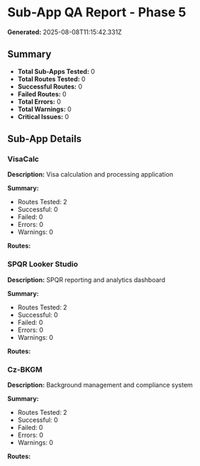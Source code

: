 # Sub-App QA Report - Phase 5

**Generated:** 2025-08-08T11:15:42.331Z

## Summary

- **Total Sub-Apps Tested:** 0
- **Total Routes Tested:** 0
- **Successful Routes:** 0
- **Failed Routes:** 0
- **Total Errors:** 0
- **Total Warnings:** 0
- **Critical Issues:** 0

## Sub-App Details

### VisaCalc

**Description:** Visa calculation and processing application

**Summary:**
- Routes Tested: 2
- Successful: 0
- Failed: 0
- Errors: 0
- Warnings: 0

**Routes:**


### SPQR Looker Studio

**Description:** SPQR reporting and analytics dashboard

**Summary:**
- Routes Tested: 2
- Successful: 0
- Failed: 0
- Errors: 0
- Warnings: 0

**Routes:**


### Cz-BKGM

**Description:** Background management and compliance system

**Summary:**
- Routes Tested: 2
- Successful: 0
- Failed: 0
- Errors: 0
- Warnings: 0

**Routes:**


